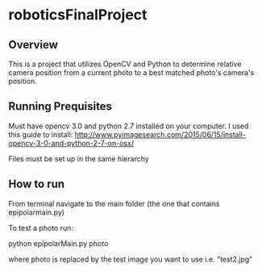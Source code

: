# roboticsFinalProject

## Overview

This is a project that utilizes OpenCV and Python to determine relative camera position from a current photo to a best matched photo's camera's position. 

## Running Prequisites 

Must have opencv 3.0 and python 2.7 installed on your computer. 
I used this guide to install: http://www.pyimagesearch.com/2015/06/15/install-opencv-3-0-and-python-2-7-on-osx/

Files must be set up in the same hierarchy 

## How to run

From terminal navigate to the main folder (the one that contains epipolarmain.py)

To test a photo run: 

python epipolarMain.py photo

where photo is replaced by the test image you want to use i.e. "test2.jpg"

